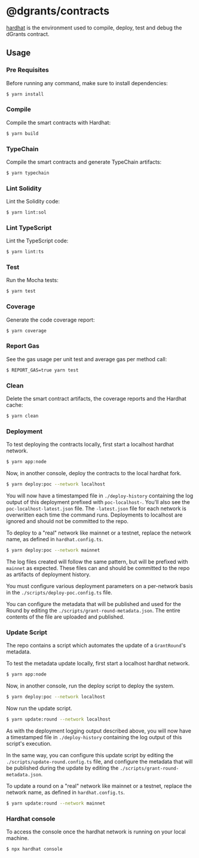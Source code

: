 # @dgrants/contracts

[hardhat](https://hardhat.org/getting-started/) is the environment used to compile, deploy, test and debug the dGrants contract.

## Usage

### Pre Requisites

Before running any command, make sure to install dependencies:

```sh
$ yarn install
```

### Compile

Compile the smart contracts with Hardhat:

```sh
$ yarn build
```

### TypeChain

Compile the smart contracts and generate TypeChain artifacts:

```sh
$ yarn typechain
```

### Lint Solidity

Lint the Solidity code:

```sh
$ yarn lint:sol
```

### Lint TypeScript

Lint the TypeScript code:

```sh
$ yarn lint:ts
```

### Test

Run the Mocha tests:

```sh
$ yarn test
```

### Coverage

Generate the code coverage report:

```sh
$ yarn coverage
```

### Report Gas

See the gas usage per unit test and average gas per method call:

```sh
$ REPORT_GAS=true yarn test
```

### Clean

Delete the smart contract artifacts, the coverage reports and the Hardhat cache:

```sh
$ yarn clean
```

### Deployment

To test deploying the contracts locally, first start a localhost hardhat network.

```sh
$ yarn app:node
```

Now, in another console, deploy the contracts to the local hardhat fork.

```sh
$ yarn deploy:poc --network localhost
```

You will now have a timestamped file in `./deploy-history` containing the log output of this deployment prefixed with `poc-localhost-`. You'll also see the `poc-localhost-latest.json` file. The `-latest.json` file for each network is overwritten each time the command runs. Deployments to localhost are ignored and should not be committed to the repo.

To deploy to a "real" network like mainnet or a testnet, replace the network name, as defined in `hardhat.config.ts`.

```sh
$ yarn deploy:poc --network mainnet
```

The log files created will follow the same pattern, but will be prefixed with `mainnet` as expected.
These files can and should be committed to the repo as artifacts of deployment history.

You must configure various deployment parameters on a per-network basis in the `./scripts/deploy-poc.config.ts` file.

You can configure the metadata that will be published and used for the Round by editing the `./scripts/grant-round-metadata.json`. The entire contents of the file are uploaded and published.

### Update Script

The repo contains a script which automates the update of a `GrantRound`'s metadata.

To test the metadata update locally, first start a localhost hardhat network.

```sh
$ yarn app:node
```

Now, in another console, run the deploy script to deploy the system.

```sh
$ yarn deploy:poc --network localhost
```

Now run the update script.

```sh
$ yarn update:round --network localhost
```

As with the deployment logging output described above, you will now have a timestamped file in `./deploy-history` containing the log output of this script's execution.

In the same way, you can configure this update script by editing the `./scripts/update-round.config.ts` file, and configure the metadata that will be published during the update by editing the `./scripts/grant-round-metadata.json`.

To update a round on a "real" network like mainnet or a testnet, replace the network name, as defined in `hardhat.config.ts`.

```sh
$ yarn update:round --network mainnet
```

### Hardhat console

To access the console once the hardhat network is running on your local machine.

```sh
$ npx hardhat console
```
